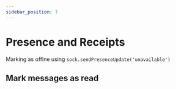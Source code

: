 ```yaml
---
sidebar_position: 7
---
```


# Presence and Receipts

Marking as offlne using `sock.sendPresenceUpdate('unavailable')`

## Mark messages as read
